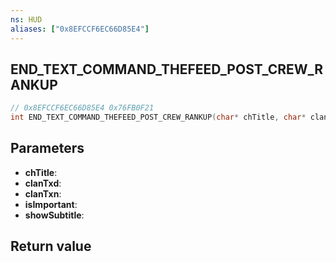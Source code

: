 ```yaml
---
ns: HUD
aliases: ["0x8EFCCF6EC66D85E4"]
---
```

## END_TEXT_COMMAND_THEFEED_POST_CREW_RANKUP

```c
// 0x8EFCCF6EC66D85E4 0x76FB0F21
int END_TEXT_COMMAND_THEFEED_POST_CREW_RANKUP(char* chTitle, char* clanTxd, char* clanTxn, BOOL isImportant, BOOL showSubtitle);
```

## Parameters
* **chTitle**: 
* **clanTxd**: 
* **clanTxn**: 
* **isImportant**: 
* **showSubtitle**: 

## Return value
